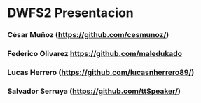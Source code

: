 # DWFS2 Presentacion

### César Muñoz (https://github.com/cesmunoz/)

### Federico Olivarez https://github.com/maledukado

### Lucas Herrero (https://github.com/lucasnherrero89/)

### Salvador Serruya (https://github.com/ttSpeaker/)